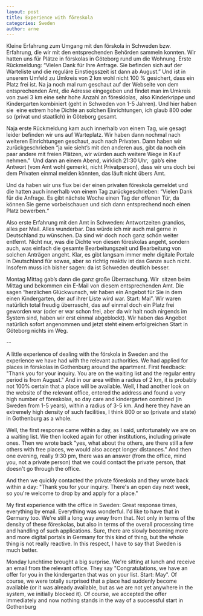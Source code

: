 ```yaml
---
layout: post
title: Experience with föreskola
categories: Sweden
author: arne
---
```

Kleine Erfahrung zum Umgang mit den förskola in Schweden bzw. Erfahrung, die wir mit den entsprechenden Behörden sammeln konnten. Wir hatten uns für Plätze in förskolas in Göteborg rund um die Wohnung. Erste Rückmeldung: “Vielen Dank für Ihre Anfrage. Sie befinden sich auf der Warteliste und die reguläre Einstiegsszeit ist dann ab August.” Und ist in unserem Umfeld zu Umkreis von 2 km wohl nicht 100 % gesichert, dass ein Platz frei ist. Na ja noch mal rum geschaut auf der Webseite von dem entsprechenden Amt, die Adresse eingegeben und findet man im Umkreis von zwei 3 km eine sehr hohe Anzahl an föresklolas,  also Kinderkrippe und Kindergarten kombiniert (geht in Schweden von 1-5 Jahren). Und hier haben sie  eine extrem hohe Dichte an solchen Einrichtungen, ich glaub 800 oder so (privat und staatlich) in Göteborg gesamt.

Naja erste Rückmeldung kam auch innerhalb von einem Tag, wie gesagt leider befinden wir uns auf Warteplatz. Wir haben dann nochmal nach weiteren Einrichtungen geschaut, auch nach Privaten. Dann haben wir zurückgeschrieben “ja wie sieht’s mit den anderen aus, gibt da noch ein paar andere mit freien Plätzen, wir würden auch weitere Wege in Kauf nehmen.”  Und dann an einem Abend, wirklich 21:30 Uhr,  gab’s eine Antwort (vom Amt wohl gemerkt, nicht Privatperson), dass wir uns doch bei dem Privaten einmal melden könnten, das läuft nicht übers Amt.

Und da haben wir uns flux bei der einen privaten föreskola gemeldet und die hatten auch innerhalb von einem Tag zurückgeschrieben: “Vielen Dank für die Anfrage. Es gibt nächste Woche einen Tag der offenen Tür, da können Sie gerne vorbeischauen und sich dann entsprechend noch einen Platz bewerben.“

Also erste Erfahrung mit den Amt in Schweden: Antwortzeiten grandios, alles per Mail. Alles wunderbar. Das würde ich mir auch mal gerne in Deutschland zu wünschen. Da sind wir doch noch ganz schön weiter entfernt. Nicht nur, was die Dichte von diesen föreskolas angeht, sondern auch, was einfach die gesamte Bearbeitungszeit und Bearbeitung von solchen Anträgen angeht. Klar, es gibt langsam immer mehr digitale Portale in Deutschland für sowas, aber so richtig reaktiv ist das Ganze auch nicht. Insofern muss ich bisher sagen: da ist Schweden deutlich besser.

Montag Mittag gab’s dann die ganz große Überraschung. Wir  sitzen beim Mittag und bekommen ein E-Mail von diesem entsprechenden Amt. Die sagen “herzlichen Glückwunsch, wir haben ein Angebot für Sie in dem einen Kindergarten, der auf ihrer Liste wird war. Start: Mai”. Wir waren natürlich total freudig überrascht, das auf einmal doch ein Platz frei geworden war (oder er war schon frei, aber da wir halt noch nirgends im System sind, haben wir erst einmal abgeblockt). Wir haben das Angebot natürlich sofort angenommen und jetzt steht einem erfolgreichen Start in Göteborg nichts im Weg.

\--

A little experience of dealing with the förskola in Sweden and the experience we have had with the relevant authorities. We had applied for places in förskolas in Gothenburg around the apartment. First feedback: "Thank you for your inquiry. You are on the waiting list and the regular entry period is from August." And in our area within a radius of 2 km, it is probably not 100% certain that a place will be available. Well, I had another look on the website of the relevant office, entered the address and found a very high number of föreskolas, so day care and kindergarten combined (in Sweden from 1-5 years), within a radius of 3-5 km. And here they have an extremely high density of such facilities, I think 800 or so (private and state) in Gothenburg as a whole.

Well, the first response came within a day, as I said, unfortunately we are on a waiting list. We then looked again for other institutions, including private ones. Then we wrote back "yes, what about the others, are there still a few others with free places, we would also accept longer distances." And then one evening, really 9:30 pm, there was an answer (from the office, mind you, not a private person) that we could contact the private person, that doesn't go through the office.

And then we quickly contacted the private föreskola and they wrote back within a day: "Thank you for your inquiry. There's an open day next week, so you're welcome to drop by and apply for a place."

My first experience with the office in Sweden: Great response times, everything by email. Everything was wonderful. I'd like to have that in Germany too. We're still a long way away from that. Not only in terms of the density of these föreskolas, but also in terms of the overall processing time and handling of such applications. Sure, there are slowly becoming more and more digital portals in Germany for this kind of thing, but the whole thing is not really reactive. In this respect, I have to say that Sweden is much better.

Monday lunchtime brought a big surprise. We're sitting at lunch and receive an email from the relevant office. They say "Congratulations, we have an offer for you in the kindergarten that was on your list. Start: May". Of course, we were totally surprised that a place had suddenly become available (or it was already available, but as we are not yet anywhere in the system, we initially blocked it). Of course, we accepted the offer immediately and now nothing stands in the way of a successful start in Gothenburg